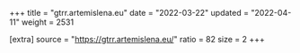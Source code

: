 +++
title = "gtrr.artemislena.eu"
date = "2022-03-22"
updated = "2022-04-11"
weight = 2531

[extra]
source = "https://gtrr.artemislena.eu/"
ratio = 82
size = 2
+++

